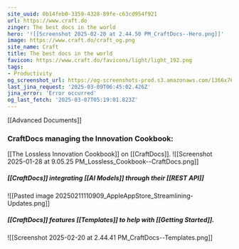 ```yaml
---
site_uuid: 0b14feb0-3359-4328-89fe-c63cd954f921
url: https://www.craft.do
zinger: The best docs in the world
hero: '![[Screenshot 2025-02-20 at 2.44.50 PM_CraftDocs--Hero.png]]'
image: https://www.craft.do/craft_og.png
site_name: Craft
title: The best docs in the world
favicon: https://www.craft.do/favicons/light/light_192.png
tags:
- Productivity
og_screenshot_url: https://og-screenshots-prod.s3.amazonaws.com/1366x768/80/false/556bf6b3049fb4f3673395b171fb9224e36bc14e8491f17d4a9aac8ab7bc46c7.jpeg
last_jina_request: '2025-03-09T06:45:02.426Z'
jina_error: 'Error occurred'
og_last_fetch: '2025-03-07T05:19:01.823Z'
---
```

[[Advanced Documents]]
### CraftDocs managing the Innovation Cookbook:
[[The Lossless Innovation Cookbook]] on [[CraftDocs]].
![[Screenshot 2025-01-28 at 9.05.25 PM_Lossless_Cookbook--CraftDocs.png]]
##### [[CraftDocs]] integrating [[AI Models]] through their [[REST API]]
![[Pasted image 20250211110909_AppleAppStore_Streamlining-Updates.png]]

##### [[CraftDocs]] features [[Templates]] to help with [[Getting Started]].
![[Screenshot 2025-02-20 at 2.44.41 PM_CraftDocs--Templates.png]]
